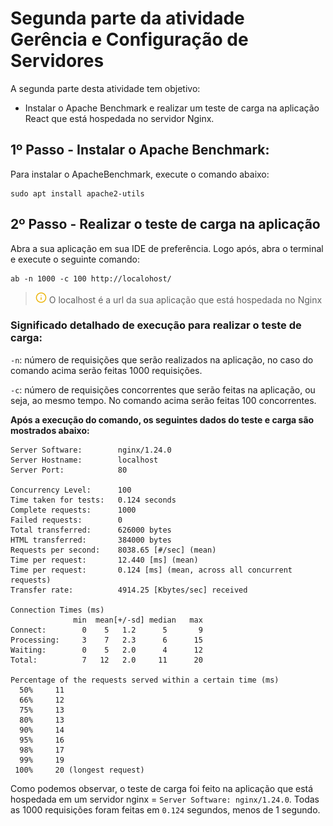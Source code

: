 # Segunda parte da atividade Gerência e Configuração de Servidores
A segunda parte desta atividade tem objetivo:
- Instalar o Apache Benchmark e realizar um teste de carga na aplicação React que está hospedada no servidor Nginx.

## 1º Passo - Instalar o Apache Benchmark:
Para instalar o ApacheBenchmark, execute o comando abaixo:
```
sudo apt install apache2-utils
```

## 2º Passo - Realizar o teste de carga na aplicação
Abra a sua aplicação em sua IDE de preferência. Logo após, abra o terminal e execute o seguinte comando:
```
ab -n 1000 -c 100 http://localohost/
```
> ![alt text](image-1.png) O localhost é a url da sua aplicação que está hospedada no Nginx

### Significado detalhado de execução para realizar o teste de carga:

`-n`: número de requisições que serão realizados na aplicação, no caso do comando acima serão feitas 1000 requisições.

`-c`: número de requisições concorrentes que serão feitas na aplicação, ou seja, ao mesmo tempo. No comando acima serão feitas 100 concorrentes.

**Após a execução do comando, os seguintes dados do teste e carga são mostrados abaixo:**

```
Server Software:        nginx/1.24.0
Server Hostname:        localhost
Server Port:            80

Concurrency Level:      100
Time taken for tests:   0.124 seconds
Complete requests:      1000
Failed requests:        0
Total transferred:      626000 bytes
HTML transferred:       384000 bytes
Requests per second:    8038.65 [#/sec] (mean)
Time per request:       12.440 [ms] (mean)
Time per request:       0.124 [ms] (mean, across all concurrent requests)
Transfer rate:          4914.25 [Kbytes/sec] received

Connection Times (ms)
              min  mean[+/-sd] median   max
Connect:        0    5   1.2      5       9
Processing:     3    7   2.3      6      15
Waiting:        0    5   2.0      4      12
Total:          7   12   2.0     11      20

Percentage of the requests served within a certain time (ms)
  50%     11
  66%     12
  75%     13
  80%     13
  90%     14
  95%     16
  98%     17
  99%     19
 100%     20 (longest request)
```

Como podemos observar, o teste de carga foi feito na aplicação que está hospedada em um servidor nginx = `Server Software: nginx/1.24.0`. Todas as 1000 requisições foram feitas em `0.124` segundos, menos de 1 segundo. 